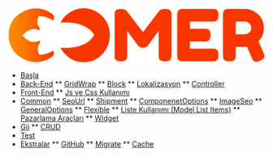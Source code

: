 ![](assets/logo.png)
* [Başla](/)
*   [Back-End](backend.md)
**   [GridWrap](grid.md)
**   [Block](block.md)
**   [Lokalizasyon](localization.md)
**   [Controller](controller.md)
*   [Front-End](frontend.md)
**   [Js ve Css Kullanımı](js-and-css.md)
*   [Common](common.md)
**   [SeoUrl](seourl.md)
**   [Shipment](shipment.md)
**   [ComponenetOptions](componenetoptions.md)
**   [ImageSeo](image-seo.md)
**   [GeneralOptions](general-options.md)
**   [Flexible](flexible.md)
**   [Liste Kullanımı (Model List Items)](model-list-items.md)
**   [Pazarlama Araçları](seo-tools.md)
**   [Widget](widget.md)
*   [Gii](gii.md)
**   [CRUD](crud.md)
*   [Test](test.md)
*   [Ekstralar](extra.md)
**   [GitHub](github.md)
**   [Migrate](migrate.md)
**   [Cache](cache.md)










